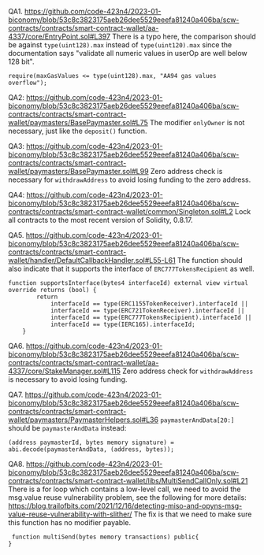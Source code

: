QA1. https://github.com/code-423n4/2023-01-biconomy/blob/53c8c3823175aeb26dee5529eeefa81240a406ba/scw-contracts/contracts/smart-contract-wallet/aa-4337/core/EntryPoint.sol#L397
There is a typo here, the comparison should be against ``type(uint128).max`` instead of ``type(uint120).max`` since the documentation says "validate all numeric values in userOp are well below 128 bit".

```
require(maxGasValues <= type(uint128).max, "AA94 gas values overflow");

```

QA2: https://github.com/code-423n4/2023-01-biconomy/blob/53c8c3823175aeb26dee5529eeefa81240a406ba/scw-contracts/contracts/smart-contract-wallet/paymasters/BasePaymaster.sol#L75
The modifier ``onlyOwner`` is not necessary, just like the ``deposit()`` function. 

QA3: https://github.com/code-423n4/2023-01-biconomy/blob/53c8c3823175aeb26dee5529eeefa81240a406ba/scw-contracts/contracts/smart-contract-wallet/paymasters/BasePaymaster.sol#L99
Zero address check is necessary for ``withdrawAddress`` to avoid losing funding to the zero address.

QA4: https://github.com/code-423n4/2023-01-biconomy/blob/53c8c3823175aeb26dee5529eeefa81240a406ba/scw-contracts/contracts/smart-contract-wallet/common/Singleton.sol#L2
Lock all contracts to the most recent version of Solidity, 0.8.17.

QA5. https://github.com/code-423n4/2023-01-biconomy/blob/53c8c3823175aeb26dee5529eeefa81240a406ba/scw-contracts/contracts/smart-contract-wallet/handler/DefaultCallbackHandler.sol#L55-L61
The function should also indicate that it supports the interface of ``ERC777TokensRecipient`` as well.

```
function supportsInterface(bytes4 interfaceId) external view virtual override returns (bool) {
        return
            interfaceId == type(ERC1155TokenReceiver).interfaceId ||
            interfaceId == type(ERC721TokenReceiver).interfaceId ||
            interfaceId == type(ERC777TokensRecipient).interfaceId || 
            interfaceId == type(IERC165).interfaceId;
    }
```
QA6. https://github.com/code-423n4/2023-01-biconomy/blob/53c8c3823175aeb26dee5529eeefa81240a406ba/scw-contracts/contracts/smart-contract-wallet/aa-4337/core/StakeManager.sol#L115
Zero address check for ``withdrawAddress`` is necessary to avoid losing funding. 

QA7. https://github.com/code-423n4/2023-01-biconomy/blob/53c8c3823175aeb26dee5529eeefa81240a406ba/scw-contracts/contracts/smart-contract-wallet/paymasters/PaymasterHelpers.sol#L36
``paymasterAndData[20:]`` should be ``paymasterAndData`` instead:

```
(address paymasterId, bytes memory signature) = abi.decode(paymasterAndData, (address, bytes));
```

QA8. https://github.com/code-423n4/2023-01-biconomy/blob/53c8c3823175aeb26dee5529eeefa81240a406ba/scw-contracts/contracts/smart-contract-wallet/libs/MultiSendCallOnly.sol#L21
There is a for loop which contains a low-level call, we need to avoid the msg.value reuse vulnerability problem, see 
the following for more details:
https://blog.trailofbits.com/2021/12/16/detecting-miso-and-opyns-msg-value-reuse-vulnerability-with-slither/
The fix is that we need to make sure this function has no modifier payable.
```
 function multiSend(bytes memory transactions) public{
}

```

